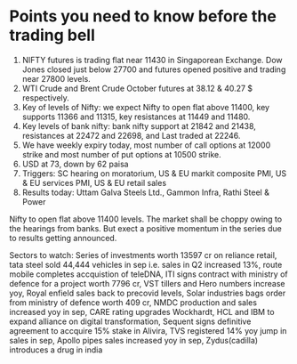 # Points you need to know before the trading bell
1. NIFTY futures is trading flat near 11430 in Singaporean Exchange. Dow Jones closed just below 27700 and futures opened positive and trading near 27800 levels.
2. WTI Crude and Brent Crude October futures at 38.12 & 40.27 $ respectively. 
3. Key of levels of Nifty: we expect Nifty to open flat above 11400, key supports 11366 and 11315, key resistances at 11449 and 11480.
4. Key levels of bank nifty: bank nifty support at 21842 and 21438, resistances at 22472 and 22698, and Last traded at 22246.
5. We have weekly expiry today, most number of call options at 12000 strike and most number of put options at 10500 strike.
6. USD at 73, down by 62 paisa
7. Triggers: SC hearing on moratorium, US & EU markit composite PMI, US & EU services PMI, US & EU retail sales
8. Results today: Uttam Galva Steels Ltd., Gammon Infra, Rathi Steel & Power

Nifty to open flat above 11400 levels. The market shall be choppy owing to the hearings from banks. But exect a positive momentum in the series due to results getting announced.

Sectors to watch: Series of investments worth 13597 cr on reliance retail, tata steel sold 44,444 vehicles in sep i.e. sales in Q2 increased 13%, route mobile completes accquistion of teleDNA, ITI signs contract with ministry of defence for a project worth 7796 cr, VST tillers and Hero numbers increase yoy, Royal enfield sales back to precovid levels, Solar industries bags order from ministry of defence worth 409 cr, NMDC production and sales increased yoy in sep, CARE rating upgrades Wockhardt, HCL and IBM to expand alliance on digital transformation, Sequent signs definitive agreement to accquire 15% stake in Alivira, TVS registered 14% yoy jump in sales in sep, Apollo pipes sales increased yoy in sep, Zydus(cadilla) introduces a drug in india 
